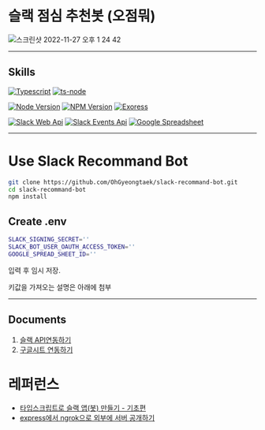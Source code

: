 # 슬랙 점심 추천봇 (오점뭐)

![스크린샷 2022-11-27 오후 1 24 42](https://user-images.githubusercontent.com/20200820/204119349-3876e9b4-1cbc-4d0b-93b9-b7565229fee4.png)

---

## Skills

[![Typescript](https://img.shields.io/badge/Typescript-v4.8-blue.svg)](https://www.typescriptlang.org/)
[![ts-node](https://img.shields.io/badge/Ts_Node-v10.9-blue.svg)](https://www.npmjs.com/package/ts-node)

[![Node Version](https://img.shields.io/badge/Nodejs-v16.17.1-green.svg?logo=node.js&style=flat)](https://nodejs.org)
[![NPM Version](https://img.shields.io/badge/NPM-v9.1.2-green.svg?style=flat)](https://nodejs.org)
[![Exoress](https://img.shields.io/badge/Express-v4.18.1-green.svg?logo=node.js&style=flat)](https://nodejs.org)

[![Slack Web Api](https://img.shields.io/badge/Slack_Web_Api-v6.7.2-orange.svg)](https://www.npmjs.com/package/@slack/web-api)
[![Slack Events Api](https://img.shields.io/badge/Slack_Events_Api-v3.0.1-orange.svg)](https://www.npmjs.com/package/@slack/events-api)
[![Google Spreadsheet](https://img.shields.io/badge/Google_Spreadsheet-v3.3.0-orange.svg)](https://www.npmjs.com/package/google-spreadsheet)

---

# Use Slack Recommand Bot

```sh
git clone https://github.com/OhGyeongtaek/slack-recommand-bot.git
cd slack-recommand-bot
npm install
```

## Create .env

```sh
SLACK_SIGNING_SECRET=''
SLACK_BOT_USER_OAUTH_ACCESS_TOKEN=''
GOOGLE_SPREAD_SHEET_ID=''
```
입력 후 임시 저장.

키값을 가져오는 설명은 아래에 첨부

---

## Documents

1. [슬랙 API연동하기](https://github.com/OhGyeongtaek/slack-recommand-bot/blob/main/docs/%EC%8A%AC%EB%9E%99%20API%20%EC%97%B0%EB%8F%99%ED%95%98%EA%B8%B0.md)
2. [구글시트 연동하기](https://github.com/OhGyeongtaek/slack-recommand-bot/blob/main/docs/%EA%B5%AC%EA%B8%80%EC%8B%9C%ED%8A%B8%20%EC%97%B0%EB%8F%99%ED%95%98%EA%B8%B0.md)

# 레퍼런스

* [타입스크립트로 슬랙 앱(봇) 만들기 - 기초편](https://blog.gangnamunni.com/post/typescript-slack-bot/)
* [express에서 ngrok으로 외부에 서버 공개하기](https://velog.io/@nawnoes/express%EC%97%90%EC%84%9C-ngrok%EC%9C%BC%EB%A1%9C-%EC%99%B8%EB%B6%80%EC%97%90-%EC%84%9C%EB%B2%84-%EA%B3%B5%EA%B0%9C%ED%95%98%EA%B8%B0)